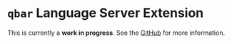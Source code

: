 # `qbar` Language Server Extension

This is currently a **work in progress**. See the [GitHub](https://github.com/qdeduction/qbar/tree/master/tools/vscode) for more information.

